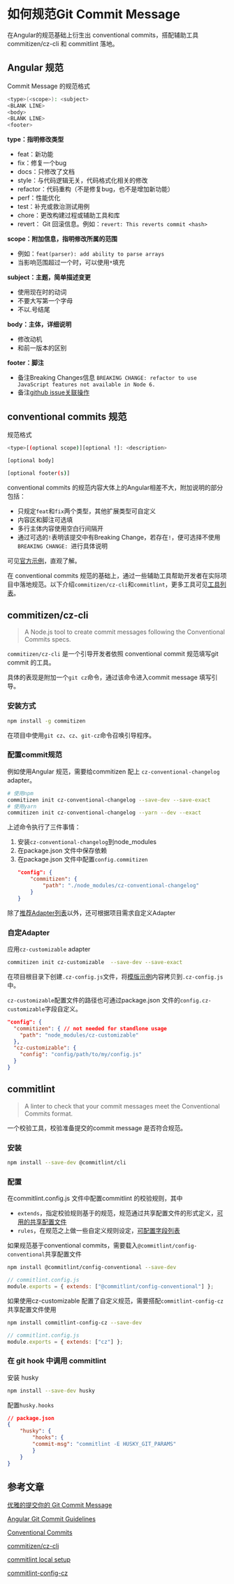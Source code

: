 # 如何规范Git Commit Message

在Angular的规范基础上衍生出 conventional commits，搭配辅助工具commitizen/cz-cli 和 commitlint 落地。

## Angular 规范

Commit Message 的规范格式

``` bash
<type>(<scope>): <subject>
<BLANK LINE>
<body>
<BLANK LINE>
<footer>
```

**type：指明修改类型**
- feat：新功能
- fix：修复一个bug
- docs：只修改了文档
- style：与代码逻辑无关，代码格式化相关的修改
- refactor：代码重构（不是修复bug，也不是增加新功能）
- perf：性能优化
- test：补充或救治测试用例
- chore：更改构建过程或辅助工具和库
- revert： Git 回滚信息。例如：`revert: This reverts commit <hash>`

**scope：附加信息，指明修改所属的范围**
- 例如：`feat(parser): add ability to parse arrays`
- 当影响范围超过一个时，可以使用`*`填充

**subject：主题，简单描述变更**
- 使用现在时的动词
- 不要大写第一个字母
- 不以.号结尾

**body：主体，详细说明**
- 修改动机
- 和前一版本的区别

**footer：脚注**
- 备注Breaking  Changes信息
  `BREAKING CHANGE: refactor to use JavaScript features not available in Node 6.`
- 备注[github issue关联操作](https://docs.github.com/en/github/managing-your-work-on-github/linking-a-pull-request-to-an-issue)


## conventional commits 规范

规范格式

``` bash
<type>[(optional scope)][optional !]: <description>

[optional body]

[optional footer(s)]
```

conventional commits 的规范内容大体上的Angular相差不大，附加说明的部分包括：
- 只规定`feat`和`fix`两个类型，其他扩展类型可自定义
- 内容区和脚注可选填
- 多行主体内容使用空白行间隔开
- 通过可选的`!`表明该提交中有Breaking Change，若存在`!`，便可选择不使用`BREAKING CHANGE: `进行具体说明

可见[官方示例](https://www.conventionalcommits.org/en/v1.0.0/#examples)，直观了解。

在 conventional commits 规范的基础上，通过一些辅助工具帮助开发者在实际项目中落地规范。以下介绍`commitizen/cz-cli`和`commitlint`，更多工具可见[工具列表](https://www.conventionalcommits.org/en/v1.0.0/#tooling-for-conventional-commits)。

## commitizen/cz-cli

> A Node.js tool to create commit messages following the Conventional Commits specs.

`commitizen/cz-cli` 是一个引导开发者依照 conventional commit 规范填写git commit 的工具。

具体的表现是附加一个`git cz`命令，通过该命令进入commit message 填写引导。

### 安装方式

``` bash
npm install -g commitizen
```
在项目中使用`git cz`、`cz`、`git-cz`命令召唤引导程序。


### 配置commit规范

例如使用Angular 规范，需要给commitizen 配上 `cz-conventional-changelog` adapter。

``` bash
# 使用npm
commitizen init cz-conventional-changelog --save-dev --save-exact
# 使用yarn
commitizen init cz-conventional-changelog --yarn --dev --exact
```

上述命令执行了三件事情：

1. 安装`cz-conventional-changelog`到node_modules
2. 在package.json 文件中保存依赖
3. 在package.json 文件中配置`config.commitizen`
    ``` json
    "config": {
        "commitizen": {
            "path": "./node_modules/cz-conventional-changelog"
        }
    }
    ```

除了[推荐Adapter列表](https://github.com/commitizen/cz-cli#adapters)以外，还可根据项目需求自定义Adapter

### 自定Adapter

应用`cz-customizable` adapter
``` bash
commitizen init cz-customizable  --save-dev --save-exact
```

在项目根目录下创建`.cz-config.js`文件，将[模版示例](https://raw.githubusercontent.com/leoforfree/cz-customizable/master/cz-config-EXAMPLE.js)内容拷贝到`.cz-config.js`中。

`cz-customizable`配置文件的路径也可通过package.json 文件的`config.cz-customizable`字段自定义。
``` json
"config": {
  "commitizen": { // not needed for standlone usage
    "path": "node_modules/cz-customizable"
  },
  "cz-customizable": {
    "config": "config/path/to/my/config.js"
  }
}
```

## commitlint

> A linter to check that your commit messages meet the Conventional Commits format.

一个校验工具，校验准备提交的commit message 是否符合规范。

### 安装
``` bash
npm install --save-dev @commitlint/cli
```

### 配置

在commitlint.config.js 文件中配置commitlint 的校验规则，其中
- `extends`，指定校验规则基于的规范，规范通过共享配置文件的形式定义，[可用的共享配置文件](https://github.com/conventional-changelog/commitlint#shared-configuration)
- `rules`，在规范之上做一些自定义规则设定，[可配置字段列表](https://commitlint.js.org/#/reference-rules)

如果规范基于conventional commits，需要载入`@commitlint/config-conventional`共享配置文件
``` bash
npm install @commitlint/config-conventional --save-dev
```
``` js
// commitlint.config.js
module.exports = { extends: ["@commitlint/config-conventional"] };
```

如果使用cz-customizable 配置了自定义规范，需要搭配`commitlint-config-cz`共享配置文件使用

``` bash
npm install commitlint-config-cz --save-dev
```
``` js
// commitlint.config.js
module.exports = { extends: ["cz"] };
```

### 在 git hook 中调用 commitlint

安装 husky
``` bash
npm install --save-dev husky
```

配置`husky.hooks`
``` json
// package.json
{
    "husky": {
        "hooks": {
        "commit-msg": "commitlint -E HUSKY_GIT_PARAMS"
        }
    }
}
```

## 参考文章

[优雅的提交你的 Git Commit Message](https://juejin.im/post/6844903606815064077)

[Angular Git Commit Guidelines](https://github.com/angular/angular.js/blob/master/DEVELOPERS.md#-git-commit-guidelines)

[Conventional Commits](https://www.conventionalcommits.org/en/v1.0.0/#tooling-for-conventional-commits)

[commitizen/cz-cli](https://github.com/commitizen/cz-cli)

[commitlint local setup](https://commitlint.js.org/#/guides-local-setup?id=install-husky)

[commitlint-config-cz](https://www.npmjs.com/package/commitlint-config-cz)